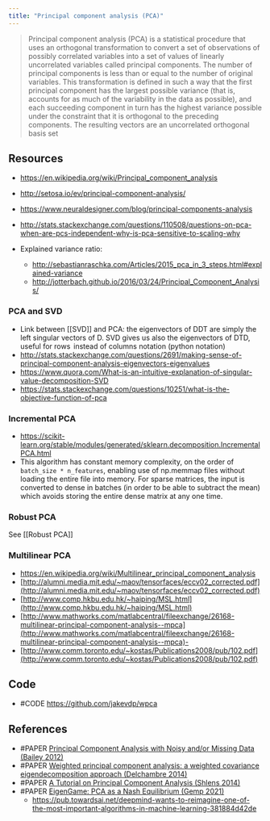 ```yaml
---
title: "Principal component analysis (PCA)"
---
```


> Principal component analysis (PCA) is a statistical procedure that uses an orthogonal transformation to convert a set of observations of possibly correlated variables into a set of values of linearly uncorrelated variables called principal components. The number of principal components is less than or equal to the number of original variables. This transformation is defined in such a way that the first principal component has the largest possible variance (that is, accounts for as much of the variability in the data as possible), and each succeeding component in turn has the highest variance possible under the constraint that it is orthogonal to the preceding components. The resulting vectors are an uncorrelated orthogonal basis set

## Resources
- https://en.wikipedia.org/wiki/Principal_component_analysis

- http://setosa.io/ev/principal-component-analysis/
- https://www.neuraldesigner.com/blog/principal-components-analysis
- http://stats.stackexchange.com/questions/110508/questions-on-pca-when-are-pcs-independent-why-is-pca-sensitive-to-scaling-why 
- Explained variance ratio:
	- http://sebastianraschka.com/Articles/2015_pca_in_3_steps.html#explained-variance 
	- http://jotterbach.github.io/2016/03/24/Principal_Component_Analysis/ 

### PCA and SVD
- Link between [[SVD]] and PCA: the eigenvectors of DDT are simply the left singular vectors of D. SVD gives us also the eigenvectors of DTD, useful for rows  instead of columns notation (python notation)
- http://stats.stackexchange.com/questions/2691/making-sense-of-principal-component-analysis-eigenvectors-eigenvalues 
- https://www.quora.com/What-is-an-intuitive-explanation-of-singular-value-decomposition-SVD
- https://stats.stackexchange.com/questions/10251/what-is-the-objective-function-of-pca

### Incremental PCA
- https://scikit-learn.org/stable/modules/generated/sklearn.decomposition.IncrementalPCA.html
- This algorithm has constant memory complexity, on the order of `batch_size * n_features`, enabling use of np.memmap files without loading the entire file into memory. For sparse matrices, the input is converted to dense in batches (in order to be able to subtract the mean) which avoids storing the entire dense matrix at any one time.

### Robust PCA
See [[Robust PCA]]

### Multilinear PCA
- https://en.wikipedia.org/wiki/Multilinear_principal_component_analysis
- [http://alumni.media.mit.edu/~maov/tensorfaces/eccv02_corrected.pdf](http://alumni.media.mit.edu/~maov/tensorfaces/eccv02_corrected.pdf) 
- [http://www.comp.hkbu.edu.hk/~haiping/MSL.html](http://www.comp.hkbu.edu.hk/~haiping/MSL.html) 
- [http://www.mathworks.com/matlabcentral/fileexchange/26168-multilinear-principal-component-analysis--mpca](http://www.mathworks.com/matlabcentral/fileexchange/26168-multilinear-principal-component-analysis--mpca)- 
- [http://www.comm.toronto.edu/~kostas/Publications2008/pub/102.pdf](http://www.comm.toronto.edu/~kostas/Publications2008/pub/102.pdf)


## Code
- #CODE https://github.com/jakevdp/wpca

## References
- #PAPER [Principal Component Analysis with Noisy and/or Missing Data (Bailey 2012)](https://arxiv.org/pdf/1208.4122)            
- #PAPER [Weighted principal component analysis: a weighted covariance eigendecomposition approach (Delchambre 2014)](https://arxiv.org/pdf/1412.4533)            
- #PAPER [A Tutorial on Principal Component Analysis (Shlens 2014)](https://arxiv.org/pdf/1404.1100)            
- #PAPER [EigenGame: PCA as a Nash Equilibrium (Gemp 2021)](https://openreview.net/forum?id=NzTU59SYbNq)
	- https://pub.towardsai.net/deepmind-wants-to-reimagine-one-of-the-most-important-algorithms-in-machine-learning-381884d42de